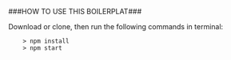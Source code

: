 
###HOW TO USE THIS BOILERPLAT###

Download or clone, then run the following commands in terminal:

```
	> npm install
	> npm start
```
